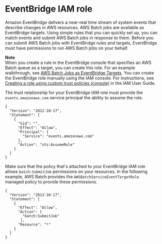 # EventBridge IAM role<a name="CWE_IAM_role"></a>

Amazon EventBridge delivers a near\-real time stream of system events that describe changes in AWS resources\. AWS Batch jobs are available as EventBridge targets\. Using simple rules that you can quickly set up, you can match events and submit AWS Batch jobs in response to them\. Before you can submit AWS Batch jobs with EventBridge rules and targets, EventBridge must have permissions to run AWS Batch jobs on your behalf\.

**Note**  
When you create a rule in the EventBridge console that specifies an AWS Batch queue as a target, you can create this role\. For an example walkthrough, see [AWS Batch Jobs as EventBridge Targets](batch-cwe-target.md)\. You can create the EventBridge role manually using the IAM console\. For instructions, see [Creating a role using custom trust policies \(console\)](https://docs.aws.amazon.com/IAM/latest/UserGuide/id_roles_create_for-custom.html) in the IAM User Guide\.

The trust relationship for your EventBridge IAM role must provide the `events.amazonaws.com` service principal the ability to assume the role\.

```
{
  "Version": "2012-10-17",
  "Statement": [
    {
      "Sid": "",
      "Effect": "Allow",
      "Principal": {
        "Service": "events.amazonaws.com"
      },
      "Action": "sts:AssumeRole"
    }
  ]
}
```

Make sure that the policy that's attached to your EventBridge IAM role allows `batch:SubmitJob` permissions on your resources\. In the following example, AWS Batch provides the `AWSBatchServiceEventTargetRole` managed policy to provide these permissions\.

```
{
  "Version": "2012-10-17",
  "Statement": [
    {
      "Effect": "Allow",
      "Action": [
        "batch:SubmitJob"
       ],
      "Resource": "*"
    }
  ]
}
```